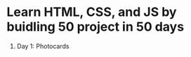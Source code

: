 # Learn HTML, CSS, and JS by buidling 50 project in 50 days

<ol>
  <li>Day 1: Photocards</li>

</ol>
